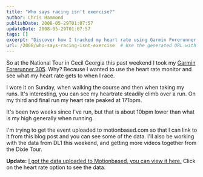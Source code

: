 ```yaml
---
title: "Who says racing isn't exercise?"
author: Chris Hammond
publishDate: 2008-05-29T01:07:57
updateDate: 2008-05-29T01:07:57
tags: []
excerpt: "Discover how I tracked my heart rate using Garmin Forerunner 305 at the National Tour in Georgia. Watch my heart rate climb during the run, hitting 171bpm! Check out the data on Motionbased."
url: /2008/who-says-racing-isnt-exercise  # Use the generated URL with year
---
```

<p>So at the National Tour in Cecil Georgia this past weekend I took my <a class="" mce_href="https://www.amazon.com/gp/product/B000E3XPYQ?ie=UTF8&amp;tag=chrishammondc-20&amp;linkCode=xm2&amp;camp=1789&amp;creativeASIN=B000E3XPYQ" href="https://www.amazon.com/gp/product/B000E3XPYQ?ie=UTF8&amp;tag=chrishammondc-20&amp;linkCode=xm2&amp;camp=1789&amp;creativeASIN=B000E3XPYQ">Garmin Forerunner 305</a>. Why? Because I wanted to use the heart rate monitor and see what my heart rate gets to when I race.</p> <p>I wore it on Sunday, when walking the course and then when taking my runs. It's interesting, you can see my heartrate steadily climb over a run. On my third and final run my heart rate peaked at 171bpm.</p> <p>It's been two weeks since I've run, but that is about 10bpm lower than what is my high generally when running.</p> <p>I'm trying to get the event uploaded to motionbased.com so that I can link to it from this blog post and you can see some of the data. I'll also be working with the data from DL1 this weekend, and getting more videos together from the Dixie Tour.</p> <p><strong>Update:</strong> <a href="https://trail.motionbased.com/trail/activity/5063855">I got the data uploaded to Motionbased, you can view it here.</a>&#160;Click on the heart rate option to see the data.</p>


